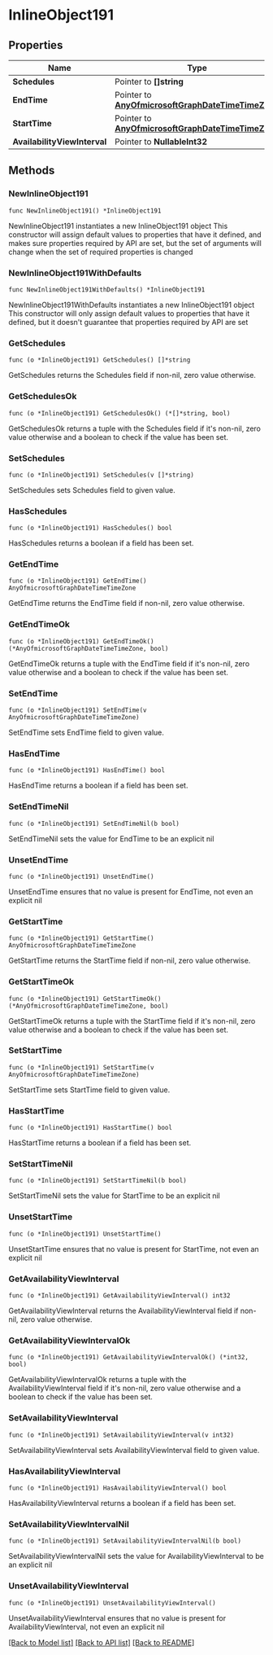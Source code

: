 # InlineObject191

## Properties

Name | Type | Description | Notes
------------ | ------------- | ------------- | -------------
**Schedules** | Pointer to **[]string** |  | [optional] 
**EndTime** | Pointer to [**AnyOfmicrosoftGraphDateTimeTimeZone**](anyOf&lt;microsoft.graph.dateTimeTimeZone&gt;.md) |  | [optional] 
**StartTime** | Pointer to [**AnyOfmicrosoftGraphDateTimeTimeZone**](anyOf&lt;microsoft.graph.dateTimeTimeZone&gt;.md) |  | [optional] 
**AvailabilityViewInterval** | Pointer to **NullableInt32** |  | [optional] 

## Methods

### NewInlineObject191

`func NewInlineObject191() *InlineObject191`

NewInlineObject191 instantiates a new InlineObject191 object
This constructor will assign default values to properties that have it defined,
and makes sure properties required by API are set, but the set of arguments
will change when the set of required properties is changed

### NewInlineObject191WithDefaults

`func NewInlineObject191WithDefaults() *InlineObject191`

NewInlineObject191WithDefaults instantiates a new InlineObject191 object
This constructor will only assign default values to properties that have it defined,
but it doesn't guarantee that properties required by API are set

### GetSchedules

`func (o *InlineObject191) GetSchedules() []*string`

GetSchedules returns the Schedules field if non-nil, zero value otherwise.

### GetSchedulesOk

`func (o *InlineObject191) GetSchedulesOk() (*[]*string, bool)`

GetSchedulesOk returns a tuple with the Schedules field if it's non-nil, zero value otherwise
and a boolean to check if the value has been set.

### SetSchedules

`func (o *InlineObject191) SetSchedules(v []*string)`

SetSchedules sets Schedules field to given value.

### HasSchedules

`func (o *InlineObject191) HasSchedules() bool`

HasSchedules returns a boolean if a field has been set.

### GetEndTime

`func (o *InlineObject191) GetEndTime() AnyOfmicrosoftGraphDateTimeTimeZone`

GetEndTime returns the EndTime field if non-nil, zero value otherwise.

### GetEndTimeOk

`func (o *InlineObject191) GetEndTimeOk() (*AnyOfmicrosoftGraphDateTimeTimeZone, bool)`

GetEndTimeOk returns a tuple with the EndTime field if it's non-nil, zero value otherwise
and a boolean to check if the value has been set.

### SetEndTime

`func (o *InlineObject191) SetEndTime(v AnyOfmicrosoftGraphDateTimeTimeZone)`

SetEndTime sets EndTime field to given value.

### HasEndTime

`func (o *InlineObject191) HasEndTime() bool`

HasEndTime returns a boolean if a field has been set.

### SetEndTimeNil

`func (o *InlineObject191) SetEndTimeNil(b bool)`

 SetEndTimeNil sets the value for EndTime to be an explicit nil

### UnsetEndTime
`func (o *InlineObject191) UnsetEndTime()`

UnsetEndTime ensures that no value is present for EndTime, not even an explicit nil
### GetStartTime

`func (o *InlineObject191) GetStartTime() AnyOfmicrosoftGraphDateTimeTimeZone`

GetStartTime returns the StartTime field if non-nil, zero value otherwise.

### GetStartTimeOk

`func (o *InlineObject191) GetStartTimeOk() (*AnyOfmicrosoftGraphDateTimeTimeZone, bool)`

GetStartTimeOk returns a tuple with the StartTime field if it's non-nil, zero value otherwise
and a boolean to check if the value has been set.

### SetStartTime

`func (o *InlineObject191) SetStartTime(v AnyOfmicrosoftGraphDateTimeTimeZone)`

SetStartTime sets StartTime field to given value.

### HasStartTime

`func (o *InlineObject191) HasStartTime() bool`

HasStartTime returns a boolean if a field has been set.

### SetStartTimeNil

`func (o *InlineObject191) SetStartTimeNil(b bool)`

 SetStartTimeNil sets the value for StartTime to be an explicit nil

### UnsetStartTime
`func (o *InlineObject191) UnsetStartTime()`

UnsetStartTime ensures that no value is present for StartTime, not even an explicit nil
### GetAvailabilityViewInterval

`func (o *InlineObject191) GetAvailabilityViewInterval() int32`

GetAvailabilityViewInterval returns the AvailabilityViewInterval field if non-nil, zero value otherwise.

### GetAvailabilityViewIntervalOk

`func (o *InlineObject191) GetAvailabilityViewIntervalOk() (*int32, bool)`

GetAvailabilityViewIntervalOk returns a tuple with the AvailabilityViewInterval field if it's non-nil, zero value otherwise
and a boolean to check if the value has been set.

### SetAvailabilityViewInterval

`func (o *InlineObject191) SetAvailabilityViewInterval(v int32)`

SetAvailabilityViewInterval sets AvailabilityViewInterval field to given value.

### HasAvailabilityViewInterval

`func (o *InlineObject191) HasAvailabilityViewInterval() bool`

HasAvailabilityViewInterval returns a boolean if a field has been set.

### SetAvailabilityViewIntervalNil

`func (o *InlineObject191) SetAvailabilityViewIntervalNil(b bool)`

 SetAvailabilityViewIntervalNil sets the value for AvailabilityViewInterval to be an explicit nil

### UnsetAvailabilityViewInterval
`func (o *InlineObject191) UnsetAvailabilityViewInterval()`

UnsetAvailabilityViewInterval ensures that no value is present for AvailabilityViewInterval, not even an explicit nil

[[Back to Model list]](../README.md#documentation-for-models) [[Back to API list]](../README.md#documentation-for-api-endpoints) [[Back to README]](../README.md)


